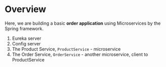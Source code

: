 # Overview

Here, we are building a basic **order application** using Microservices by the Spring framework.

1. Eureka server
2. Config server
3. The Product Service, `ProductService` - microservice
4. The Order Service, `OrderService`  - another microservice, client to ProductService
